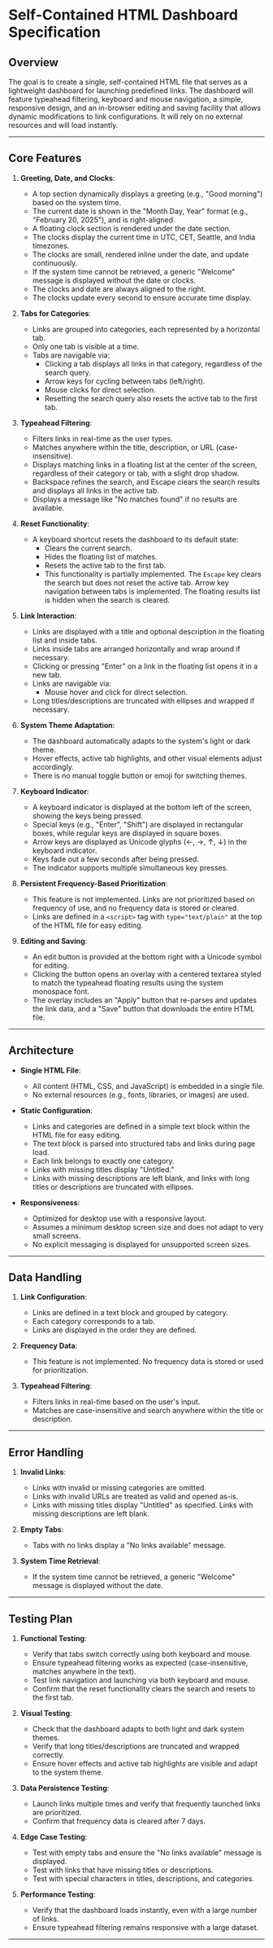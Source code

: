 # Self-Contained HTML Dashboard Specification

## **Overview**
The goal is to create a single, self-contained HTML file that serves as a lightweight dashboard for launching predefined links. The dashboard will feature typeahead filtering, keyboard and mouse navigation, a simple, responsive design, and an in-browser editing and saving facility that allows dynamic modifications to link configurations. It will rely on no external resources and will load instantly.

---

## **Core Features**
1. **Greeting, Date, and Clocks**:
   - A top section dynamically displays a greeting (e.g., "Good morning") based on the system time.
   - The current date is shown in the "Month Day, Year" format (e.g., "February 20, 2025"), and is right-aligned.
   - A floating clock section is rendered under the date section.
   - The clocks display the current time in UTC, CET, Seattle, and India timezones.
   - The clocks are small, rendered inline under the date, and update continuously.
   - If the system time cannot be retrieved, a generic "Welcome" message is displayed without the date or clocks.
   - The clocks and date are always aligned to the right.
   - The clocks update every second to ensure accurate time display.

2. **Tabs for Categories**:
   - Links are grouped into categories, each represented by a horizontal tab.
   - Only one tab is visible at a time.
   - Tabs are navigable via:
     - Clicking a tab displays all links in that category, regardless of the search query.
     - Arrow keys for cycling between tabs (left/right).
     - Mouse clicks for direct selection.
     - Resetting the search query also resets the active tab to the first tab.

3. **Typeahead Filtering**:
   - Filters links in real-time as the user types.
   - Matches anywhere within the title, description, or URL (case-insensitive).
   - Displays matching links in a floating list at the center of the screen, regardless of their category or tab, with a slight drop shadow.
   - Backspace refines the search, and Escape clears the search results and displays all links in the active tab.
   - Displays a message like "No matches found" if no results are available.

4. **Reset Functionality**:
   - A keyboard shortcut resets the dashboard to its default state:
     - Clears the current search.
     - Hides the floating list of matches.
     - Resets the active tab to the first tab.
     - This functionality is partially implemented. The `Escape` key clears the search but does not reset the active tab. Arrow key navigation between tabs is implemented. The floating results list is hidden when the search is cleared.

5. **Link Interaction**:
   - Links are displayed with a title and optional description in the floating list and inside tabs.
   - Links inside tabs are arranged horizontally and wrap around if necessary.
   - Clicking or pressing "Enter" on a link in the floating list opens it in a new tab.
   - Links are navigable via:
     - Mouse hover and click for direct selection.
   - Long titles/descriptions are truncated with ellipses and wrapped if necessary.

6. **System Theme Adaptation**:
   - The dashboard automatically adapts to the system's light or dark theme.
   - Hover effects, active tab highlights, and other visual elements adjust accordingly.
   - There is no manual toggle button or emoji for switching themes.

7. **Keyboard Indicator**:
   - A keyboard indicator is displayed at the bottom left of the screen, showing the keys being pressed.
   - Special keys (e.g., "Enter", "Shift") are displayed in rectangular boxes, while regular keys are displayed in square boxes.
   - Arrow keys are displayed as Unicode glyphs (←, →, ↑, ↓) in the keyboard indicator.
   - Keys fade out a few seconds after being pressed.
   - The indicator supports multiple simultaneous key presses.

8. **Persistent Frequency-Based Prioritization**:
   - This feature is not implemented. Links are not prioritized based on frequency of use, and no frequency data is stored or cleared.
   - Links are defined in a `<script>` tag with `type="text/plain"` at the top of the HTML file for easy editing.

9. **Editing and Saving**:
   - An edit button is provided at the bottom right with a Unicode symbol for editing.
   - Clicking the button opens an overlay with a centered textarea styled to match the typeahead floating results using the system monospace font.
   - The overlay includes an "Apply" button that re-parses and updates the link data, and a "Save" button that downloads the entire HTML file.

---

## **Architecture**
- **Single HTML File**:
  - All content (HTML, CSS, and JavaScript) is embedded in a single file.
  - No external resources (e.g., fonts, libraries, or images) are used.

- **Static Configuration**:
  - Links and categories are defined in a simple text block within the HTML file for easy editing.
  - The text block is parsed into structured tabs and links during page load.
  - Each link belongs to exactly one category.
  - Links with missing titles display "Untitled."
  - Links with missing descriptions are left blank, and links with long titles or descriptions are truncated with ellipses.

- **Responsiveness**:
  - Optimized for desktop use with a responsive layout.
  - Assumes a minimum desktop screen size and does not adapt to very small screens.
  - No explicit messaging is displayed for unsupported screen sizes.

---

## **Data Handling**
1. **Link Configuration**:
   - Links are defined in a text block and grouped by category.
   - Each category corresponds to a tab.
   - Links are displayed in the order they are defined.

2. **Frequency Data**:
   - This feature is not implemented. No frequency data is stored or used for prioritization.

3. **Typeahead Filtering**:
   - Filters links in real-time based on the user's input.
   - Matches are case-insensitive and search anywhere within the title or description.

---

## **Error Handling**
1. **Invalid Links**:
   - Links with invalid or missing categories are omitted.
   - Links with invalid URLs are treated as valid and opened as-is.
   - Links with missing titles display "Untitled" as specified. Links with missing descriptions are left blank.

2. **Empty Tabs**:
   - Tabs with no links display a "No links available" message.

3. **System Time Retrieval**:
   - If the system time cannot be retrieved, a generic "Welcome" message is displayed without the date.

---

## **Testing Plan**
1. **Functional Testing**:
   - Verify that tabs switch correctly using both keyboard and mouse.
   - Ensure typeahead filtering works as expected (case-insensitive, matches anywhere in the text).
   - Test link navigation and launching via both keyboard and mouse.
   - Confirm that the reset functionality clears the search and resets to the first tab.

2. **Visual Testing**:
   - Check that the dashboard adapts to both light and dark system themes.
   - Verify that long titles/descriptions are truncated and wrapped correctly.
   - Ensure hover effects and active tab highlights are visible and adapt to the system theme.

3. **Data Persistence Testing**:
   - Launch links multiple times and verify that frequently launched links are prioritized.
   - Confirm that frequency data is cleared after 7 days.

4. **Edge Case Testing**:
   - Test with empty tabs and ensure the "No links available" message is displayed.
   - Test with links that have missing titles or descriptions.
   - Test with special characters in titles, descriptions, and categories.

5. **Performance Testing**:
   - Verify that the dashboard loads instantly, even with a large number of links.
   - Ensure typeahead filtering remains responsive with a large dataset.

---
